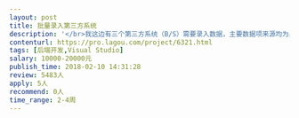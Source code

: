 ```yaml
---                
layout: post       
title: 批量录入第三方系统           
description: '</br>我这边有三个第三方系统（B/S）需要录入数据，主要数据项来源均为身份证读卡器读取和指纹读取以及摄像头取照得来；现在想要将三个系统集中管理录入操作，并具备同步第三方系统数据到我们自己的系统来；（注：系统包含账号密码加密狗）</br></br>项目要求：</br>1、提交数据至第三方平台（批量）；</br>2、同步第三方系统数据至我们自己的系统中；</br>3、必须是重庆的个人或者团队（其他地区请勿扰）</br>'     
contenturl: https://pro.lagou.com/project/6321.html      
tags: [后端开发,Visual Studio]            
salary: 10000-20000元          
publish_time: 2018-02-10 14:31:28         
review: 5483人                   
apply: 5人                   
recommend: 0人                   
time_range: 2-4周              
---                 
```

